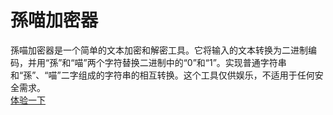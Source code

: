 # 孫喵加密器
孫喵加密器是一个简单的文本加密和解密工具。它将输入的文本转换为二进制编码，并用“孫”和“喵”两个字符替换二进制中的“0”和“1”。实现普通字符串和“孫”、“喵”二字组成的字符串的相互转换。这个工具仅供娱乐，不适用于任何安全需求。  
[体验一下](https://furrycube.github.io/suenEncryptor/)
